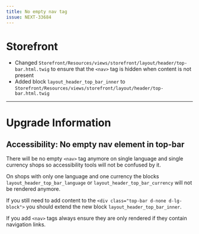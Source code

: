 ```yaml
---
title: No empty nav tag
issue: NEXT-33684
---
```

# Storefront
* Changed `Storefront/Resources/views/storefront/layout/header/top-bar.html.twig` to ensure that the `<nav>` tag is hidden when content is not present
* Added block `layout_header_top_bar_inner` to `Storefront/Resources/views/storefront/layout/header/top-bar.html.twig`
___
# Upgrade Information
## Accessibility: No empty nav element in top-bar
There will be no empty `<nav>` tag anymore on single language and single currency shops so accessibility tools will not be confused by it.

On shops with only one language and one currency the blocks `layout_header_top_bar_language` or `layout_header_top_bar_currency` will not be rendered anymore.

If you still need to add content to the `<div class="top-bar d-none d-lg-block">` you should extend the new block `layout_header_top_bar_inner`.

If you add `<nav>` tags always ensure they are only rendered if they contain navigation links.
